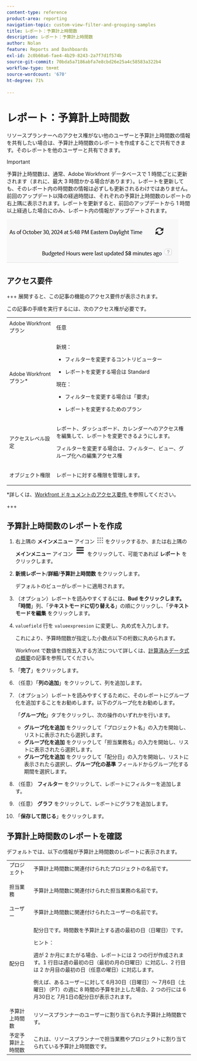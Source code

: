 ```yaml
---
content-type: reference
product-area: reporting
navigation-topic: custom-view-filter-and-grouping-samples
title: レポート：予算計上時間数
description: レポート：予算計上時間数
author: Nolan
feature: Reports and Dashboards
exl-id: 2c0b60a6-fae4-4b29-8243-2a7f7d1f574b
source-git-commit: 70bda5a7186abfa7e8cbd26e25a4c58583a322b4
workflow-type: tm+mt
source-wordcount: '670'
ht-degree: 71%

---
```


# レポート：予算計上時間数

<!--Audited: 10/2024-->

<!--
<p data-mc-conditions="QuicksilverOrClassic.Draft mode">(NOTE: From&nbsp;Alina: This is my article, but since it's about building a report, it is in the Reporting section. Please don't remove it -it's linked to Resource Management and it is super important.) </p>
-->

リソースプランナーへのアクセス権がない他のユーザーと予算計上時間数の情報を共有したい場合は、予算計上時間数のレポートを作成することで共有できます。そのレポートを他のユーザーと共有できます。

>[!IMPORTANT]
>
>予算計上時間数は、通常、Adobe Workfront データベースで 1 時間ごとに更新されます（まれに、最大 3 時間かかる場合があります）。レポートを更新しても、そのレポート内の時間数の情報は必ずしも更新されるわけではありません。前回のアップデート以降の経過時間は、それぞれの予算計上時間数のレポートの右上隅に表示されます。レポートを更新すると、前回のアップデートから 1 時間以上経過した場合にのみ、レポート内の情報がアップデートされます。
>
>![ 予算計上時間レポート時間同期の警告 ](assets/budgeted-hour-report-time-sync-warning-350x74.png)

## アクセス要件

+++ 展開すると、この記事の機能のアクセス要件が表示されます。

この記事の手順を実行するには、次のアクセス権が必要です。

<table style="table-layout:auto"> 
 <col> 
 <col> 
 <tbody> 
  <tr> 
   <td role="rowheader">Adobe Workfront プラン</td> 
   <td> <p>任意</p> </td> 
  </tr> 
  <tr> 
   <td role="rowheader">Adobe Workfront プラン*</td> 
   <td> 
    <p>新規：</p>
   <ul><li><p>フィルターを変更するコントリビューター </p></li>
   <li><p>レポートを変更する場合は Standard</p></li> </ul>

<p>現在：</p>
   <ul><li><p>フィルターを変更する場合は「要求」 </p></li>
   <li><p>レポートを変更するためのプラン</p></li> </ul></td> 
  </tr> 
  <tr> 
   <td role="rowheader">アクセスレベル設定</td> 
   <td> <p>レポート、ダッシュボード、カレンダーへのアクセス権を編集して、レポートを変更できるようにします。</p> <p>フィルターを変更する場合は、フィルター、ビュー、グループ化への編集アクセス権</p> </td> 
  </tr> 
  <tr> 
   <td role="rowheader">オブジェクト権限</td> 
   <td> <p>レポートに対する権限を管理します。</p>  </td> 
  </tr> 
 </tbody> 
</table>

*詳しくは、[Workfront ドキュメントのアクセス要件 ](/help/quicksilver/administration-and-setup/add-users/access-levels-and-object-permissions/access-level-requirements-in-documentation.md) を参照してください。

+++

## 予算計上時間数のレポートを作成

1. 右上隅の **メインメニュー** アイコン ![ メインメニューアイコン ](assets/main-menu-icon.png) をクリックするか、または右上隅の **メインメニュー** アイコン ![ メインメニューライン ](assets/lines-main-menu.png) をクリックして、可能であれば **レポート** をクリックします。

1. **新規レポート**/**詳細**/**予算計上時間数** をクリックします。

   デフォルトのビューがレポートに適用されます。

1. （オプション）レポートを読みやすくするには、**Bud をクリックします。 「時間**」列、「**テキストモードに切り替える**」の順にクリックし、「**テキストモードを編集** をクリックします。
1. `valuefield` 行を `valueexpreesion` に変更し、丸め式を入力します。

   これにより、予算時間数が指定した小数点以下の桁数に丸められます。

   Workfront で数値を四捨五入する方法について詳しくは、[計算済みデータ式の概要](../../../reports-and-dashboards/reports/calc-cstm-data-reports/calculated-data-expressions.md)の記事を参照してください。

1. 「**完了**」をクリックします。
1. （任意）「**列の追加**」をクリックして、列を追加します。
1. （オプション）レポートを読みやすくするために、そのレポートにグループ化を追加することをお勧めします。以下のグループ化をお勧めします。

   「**グループ化**」タブをクリックし、次の操作のいずれかを行います。

   * **グループ化を追加** をクリックして「プロジェクト名」の入力を開始し、リストに表示されたら選択します。
   * **グループ化を追加** をクリックして「担当業務名」の入力を開始し、リストに表示されたら選択します。
   * **グループ化を追加** をクリックして「配分日」の入力を開始し、リストに表示されたら選択し、**グループ化の基準** フィールドからグループ化する期間を選択します。

1. （任意） **フィルター** をクリックして、レポートにフィルターを追加します。
1. （任意） **グラフ** をクリックして、レポートにグラフを追加します。
1. 「**保存して閉じる**」をクリックします。

## 予算計上時間数のレポートを確認

デフォルトでは、以下の情報が予算計上時間数のレポートに表示されます。

<table style="table-layout:auto"> 
 <col> 
 <col> 
 <tbody> 
  <tr> 
   <td role="rowheader">プロジェクト </td> 
   <td>予算計上時間数に関連付けられたプロジェクトの名前です。</td> 
  </tr> 
  <tr> 
   <td role="rowheader"> <p>担当業務</p> </td> 
   <td>予算計上時間数に関連付けられた担当業務の名前です。 </td> 
  </tr> 
  <tr> 
   <td role="rowheader">ユーザー</td> 
   <td>予算計上時間数に関連付けられたユーザーの名前です。</td> 
  </tr> 
  <tr> 
   <td role="rowheader">配分日</td> 
   <td> <p>配分日です。時間数を予算計上する週の最初の日（日曜日）です。</p> <p>ヒント：  <p>週が 2 か月にまたがる場合、レポートには 2 つの行が作成されます。1 行目は週の最初の日（最初の月の日曜日）に対応し、2 行目は 2 か月目の最初の日（任意の曜日）に対応します。</p> <p>例えば、あるユーザーに対して 6月30日（日曜日）～ 7月6日（土曜日）（PT）の週に 8 時間の予算を計上した場合、2 つの行には 6月30日と 7月1日の配分日が表示されます。</p> </p> </td> 
  </tr> 
  <tr> 
   <td role="rowheader">予算計上時間数</td> 
   <td>リソースプランナーのユーザーに割り当てられた予算計上時間数です。</td> 
  </tr> 
  <tr> 
   <td role="rowheader">予定予算計上時間数</td> 
   <td>これは、リソースプランナーで担当業務やプロジェクトに割り当てられている予算計上時間数です。</td> 
  </tr> 
 </tbody> 
</table>

